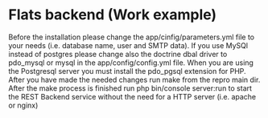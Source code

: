 Flats backend (Work example)
============================

Before the installation please change the app/cinfig/parameters.yml file to your needs (i.e. database name, user and SMTP data).
If you use MySQl instead of postgres please change also the doctrine dbal driver to pdo_mysql or mysql in the app/config/config.yml file. 
When you are using the Postgresql server you must install the pdo_pgsql extension for PHP.
After you have made the needed changes run make from the repro main dir.
After the make process is finished run php bin/console server:run to start the REST Backend service without the need for a HTTP server 
(i.e. apache or nginx)